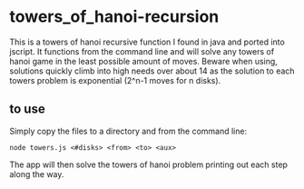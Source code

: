 # towers_of_hanoi-recursion

This is a towers of hanoi recursive function I found in java and ported into jscript. It functions from the command line and will solve any towers of hanoi game in the least possible amount of moves. Beware when using, solutions quickly climb into high needs over about 14 as the solution to each towers problem is exponential (2^n-1 moves for n disks).

## to use

Simply copy the files to a directory and from the command line:

```
node towers.js <#disks> <from> <to> <aux>
```

The app will then solve the towers of hanoi problem printing out each step along the way.
